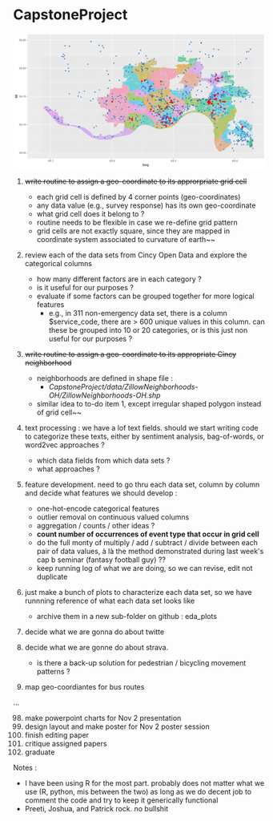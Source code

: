 # CapstoneProject

![](./plots/Rplot.png)


1. ~~write routine to assign a geo-coordinate to its approrpriate grid cell~~
	- each grid cell is defined by 4 corner points (geo-coordinates)
	- any data value (e.g., survey response) has its own geo-coordinate
	- what grid cell does it belong to ?
	- routine needs to be flexible in case we re-define grid pattern
	- grid cells are not exactly square, since they are mapped in coordinate system associated to curvature of earth~~

2. review each of the data sets from Cincy Open Data and explore the categorical columns
	- how many different factors are in each category ?
	- is it useful for our purposes ?
	- evaluate if some factors can be grouped together for more logical features
		* e.g., in 311 non-emergency data set, there is a column $service_code, there are > 600 unique values in this column. can these be grouped into 10 or 20 categories, or is this just non useful for our purposes ?

3. ~~write routine to assign a geo-coordinate to its appropriate Cincy neighborhood~~
	- neighborhoods are defined in shape file  :
		* _CapstoneProject/data/ZillowNeighborhoods-OH/ZillowNeighborhoods-OH.shp_
	- similar idea to to-do item 1, except irregular shaped polygon instead of grid cell~~

4. text processing : we have a lof text fields. should we start writing code to categorize these texts, either by sentiment analysis, bag-of-words, or word2vec approaches ?
	- which data fields from which data sets ?
	- what approaches ?

5. feature development. need to go thru each data set, column by column and decide what features we should develop :
	- one-hot-encode categorical features
	- outlier removal on continuous valued columns
	- aggregation / counts / other ideas ?
	- __count number of occurrences of event type that occur in grid cell__
	- do the full monty of multiply / add / subtract / divide between each pair of data values, à là the method demonstrated during last week's cap b seminar (fantasy football guy) ??
	- keep running log of what we are doing, so we can revise, edit not duplicate

6. just make a bunch of plots to characterize each data set, so we have runnning reference of what each data set looks like
	- archive them in a new sub-folder on github : eda_plots

7. decide what we are gonna do about twitte

8. decide what we are gonne do about strava.
	- is there a back-up solution for pedestrian / bicycling movement patterns ?

9. map geo-coordiantes for bus routes 

...

98. make powerpoint charts for Nov 2 presentation
99. design layout and make poster for Nov 2 poster session
100. finish editing paper
101. critique assigned papers
102. graduate 

Notes :

- I have been using R for the most part. probably does not matter what we use (R, python, mis between the two) as long as we do decent job to comment the code and try to keep it generically functional
-  Preeti, Joshua, and Patrick rock. no bullshit
